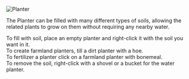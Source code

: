 ![Planter](block:betterwithmods:planter)

The Planter can be filled with many different types of soils, allowing the related plants to grow on them without requiring any nearby water.

To fill with soil, place an empty planter and right-click it with the soil you want in it.  
To create farmland planters, till a dirt planter with a hoe.  
To fertilizer a planter click on a farmland planter with bonemeal.  
To remove the soil, right-click with a shovel or a bucket for the water planter.  

